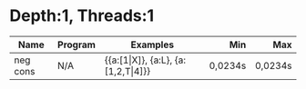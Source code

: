# Depth:1, Threads:1
Name | Program | Examples | Min | Max
--- | --- | --- | ---: | ---:
neg cons | N/A | {{a:[1\|X]}, {a:L}, {a:[1,2,T\|4]}} | 0,0234s | 0,0234s

